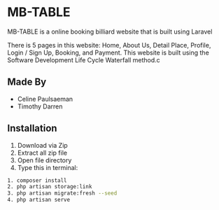 # MB-TABLE
MB-TABLE is a online booking billiard website that is built using Laravel 

There is 5 pages in this website: Home, About Us, Detail Place, Profile, Login / Sign Up, Booking, and Payment.
This website is built using the Software Development Life Cycle Waterfall method.c

## Made By
- Celine Paulsaeman
- Timothy Darren

## Installation
1. Download via Zip
2. Extract all zip file
3. Open file directory
4. Type this in terminal:
```bash
1. composer install
2. php artisan storage:link
3. php artisan migrate:fresh --seed 
4. php artisan serve
```
